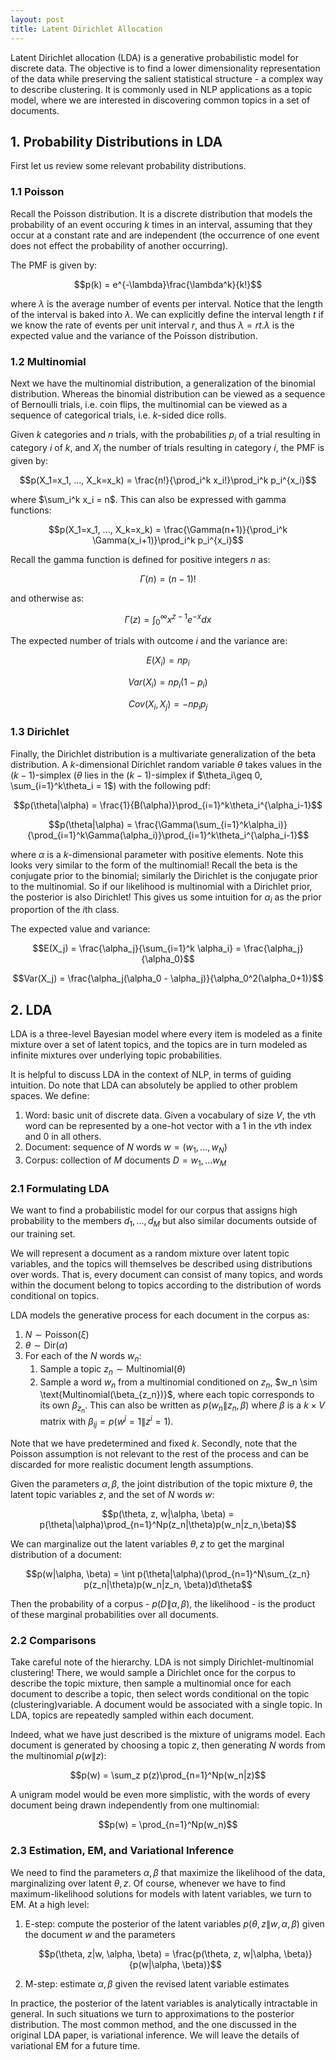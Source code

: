 ```yaml
---
layout: post
title: Latent Dirichlet Allocation
---
```


Latent Dirichlet allocation (LDA) is a generative probabilistic model for discrete data. The objective is to find a lower dimensionality representation of the data while preserving the salient statistical structure - a complex way to describe clustering. It is commonly used in NLP applications as a topic model, where we are interested in discovering common topics in a set of documents. 

## 1. Probability Distributions in LDA

First let us review some relevant probability distributions.

### 1.1 Poisson

Recall the Poisson distribution. It is a discrete distribution that models the probability of an event occuring $k$ times in an interval, assuming that they occur at a constant rate and are independent (the occurrence of one event does not effect the probability of another occurring).

The PMF is given by:

$$p(k) = e^{-\lambda}\frac{\lambda^k}{k!}$$

where $\lambda$ is the average number of events per interval. Notice that the length of the interval is baked into $\lambda$. We can explicitly define the interval length $t$ if we know the rate of events per unit interval $r$, and thus $\lambda=rt$.$\lambda$ is the expected value and the variance of the Poisson distribution.

### 1.2 Multinomial

Next we have the multinomial distribution, a generalization of the binomial distribution. Whereas the binomial distribution can be viewed as a sequence of Bernoulli trials, i.e. coin flips, the multinomial can be viewed as a sequence of categorical trials, i.e. $k$-sided dice rolls.

Given $k$ categories and $n$ trials, with the probabilities $p_i$ of a trial resulting in category $i$ of $k$, and $X_i$ the number of trials resulting in category $i$, the PMF is given by:

$$p(X_1=x_1, ..., X_k=x_k) = \frac{n!}{\prod_i^k x_i!}\prod_i^k p_i^{x_i}$$

where $\sum_i^k x_i = n$. This can also be expressed with gamma functions:

$$p(X_1=x_1, ..., X_k=x_k) = \frac{\Gamma(n+1)}{\prod_i^k \Gamma(x_i+1)}\prod_i^k p_i^{x_i}$$

Recall the gamma function is defined for positive integers $n$ as: 

$$\Gamma(n) = (n-1)!$$

and otherwise as:

$$\Gamma(z) = \int_0^{\infty} x^{z-1}e^{-x}dx$$

The expected number of trials with outcome $i$ and the variance are:

$$E(X_i) = np_i$$

$$Var(X_i) = np_i(1-p_i)$$

$$Cov(X_i, X_j) = -np_ip_j$$

### 1.3 Dirichlet

Finally, the Dirichlet distribution is a multivariate generalization of the beta distribution. A $k$-dimensional Dirichlet random variable $\theta$ takes values in the $(k-1)$-simplex ($\theta$ lies in the $(k-1)$-simplex if $\theta_i\geq 0, \sum_{i=1}^k\theta_i = 1$) with the following pdf:

$$p(\theta|\alpha) = \frac{1}{B(\alpha)}\prod_{i=1}^k\theta_i^{\alpha_i-1}$$

$$p(\theta|\alpha) = \frac{\Gamma(\sum_{i=1}^k\alpha_i)}{\prod_{i=1}^k\Gamma(\alpha_i)}\prod_{i=1}^k\theta_i^{\alpha_i-1}$$

where $\alpha$ is a $k$-dimensional parameter with positive elements. Note this looks very similar to the form of the multinomial! Recall the beta is the conjugate prior to the binomial; similarly the Dirichlet is the conjugate prior to the multinomial. So if our likelihood is multinomial with a Dirichlet prior, the posterior is also Dirichlet! This gives us some intuition for $\alpha_i$ as the prior proportion of the $i$th class.

The expected value and variance:

$$E(X_j) = \frac{\alpha_j}{\sum_{i=1}^k \alpha_i} = \frac{\alpha_j}{\alpha_0}$$

$$Var(X_j) = \frac{\alpha_j(\alpha_0 - \alpha_j)}{\alpha_0^2(\alpha_0+1)}$$

## 2. LDA

LDA is a three-level Bayesian model where every item is modeled as a finite mixture over a set of latent topics, and the topics are in turn modeled as infinite mixtures over underlying topic probabilities.

It is helpful to discuss LDA in the context of NLP, in terms of guiding intuition. Do note that LDA can absolutely be applied to other problem spaces. We define:
1. Word: basic unit of discrete data. Given a vocabulary of size $V$, the $v$th word can be represented by a one-hot vector with a 1 in the $v$th index and 0 in all others.
2. Document: sequence of $N$ words $w = (w_1, ..., w_N)$
3. Corpus: collection of $M$ documents $D = {w_1, ... w_M}$

### 2.1 Formulating LDA

We want to find a probabilistic model for our corpus that assigns high probability to the members $d_1, ..., d_M$ but also similar documents outside of our training set.

We will represent a document as a random mixture over latent topic variables, and the topics will themselves be described using distributions over words. That is, every document can consist of many topics, and words within the document belong to topics according to the distribution of words conditional on topics.

LDA models the generative process for each document in the corpus as:

1. $N \sim \text{Poisson}(\xi)$
2. $\theta \sim \text{Dir}(\alpha)$
3. For each of the $N$ words $w_n$:
    1. Sample a topic $z_n \sim \text{Multinomial}(\theta)$
    2. Sample a word $w_n$ from a multinomial conditioned on $z_n$, $w_n \sim \text{Multinomial(\beta_{z_n})}$, where each topic corresponds to its own $\beta_{z_n}$. This can also be written as $p(w_n \| z_n, \beta)$ where $\beta$ is a $k\times V$ matrix with $\beta_{ij} = p(w^j=1\|z^i=1)$.

Note that we have predetermined and fixed $k$. Secondly, note that the Poisson assumption is not relevant to the rest of the process and can be discarded for more realistic document length assumptions.

Given the parameters $\alpha, \beta$, the joint distribution of the topic mixture $\theta$, the latent topic variables $z$, and the set of $N$ words $w$:

$$p(\theta, z, w|\alpha, \beta) = p(\theta|\alpha)\prod_{n=1}^Np(z_n|\theta)p(w_n|z_n,\beta)$$

We can marginalize out the latent variables $\theta, z$ to get the marginal distribution of a document:

$$p(w|\alpha, \beta) = \int p(\theta|\alpha)(\prod_{n=1}^N\sum_{z_n} p(z_n|\theta)p(w_n|z_n, \beta))d\theta$$

Then the probability of a corpus - $p(D\|\alpha, \beta)$, the likelihood - is the product of these marginal probabilities over all documents.

### 2.2 Comparisons

Take careful note of the hierarchy. LDA is not simply Dirichlet-multinomial clustering! There, we would sample a Dirichlet once for the corpus to describe the topic mixture, then sample a multinomial once for each document to describe a topic, then select words conditional on the topic (clustering)variable. A document would be associated with a single topic. In LDA, topics are repeatedly sampled within each document.

Indeed, what we have just described is the mixture of unigrams model. Each document is generated by choosing a topic $z$, then generating $N$ words from the multinomial $p(w\|z)$:

$$p(w) = \sum_z p(z)\prod_{n=1}^Np(w_n|z)$$

A unigram model would be even more simplistic, with the words of every document being drawn independently from one multinomial:

$$p(w) = \prod_{n=1}^Np(w_n)$$

### 2.3 Estimation, EM, and Variational Inference

We need to find the parameters $\alpha, \beta$ that maximize the likelihood of the data, marginalizing over latent $\theta, z$. Of course, whenever we have to find maximum-likelihood solutions for models with latent variables, we turn to EM. At a high level:

1. E-step: compute the posterior of the latent variables $p(\theta, z\|w, \alpha, \beta)$ given the document $w$ and the parameters

    $$p(\theta, z|w, \alpha, \beta) = \frac{p(\theta, z, w|\alpha, \beta)}{p(w|\alpha, \beta)}$$


2. M-step: estimate $\alpha, \beta$ given the revised latent variable estimates

In practice, the posterior of the latent variables is analytically intractable in general. In such situations we turn to approximations to the posterior distribution. The most common method, and the one discussed in the original LDA paper, is variational inference. We will leave the details of variational EM for a future time.


